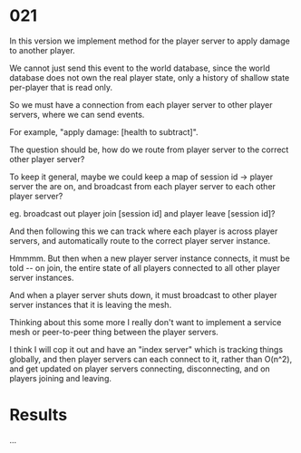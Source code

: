# 021

In this version we implement method for the player server to apply damage to another player.

We cannot just send this event to the world database, since the world database does not own the real player state, only a history of shallow state per-player that is read only.

So we must have a connection from each player server to other player servers, where we can send events.

For example, "apply damage: [health to subtract]".

The question should be, how do we route from player server to the correct other player server?

To keep it general, maybe we could keep a map of session id -> player server the are on, and broadcast from each player server to each other player server?

eg. broadcast out player join [session id] and player leave [session id]?

And then following this we can track where each player is across player servers, and automatically route to the correct player server instance.

Hmmmm. But then when a new player server instance connects, it must be told -- on join, the entire state of all players connected to all other player server instances.

And when a player server shuts down, it must broadcast to other player server instances that it is leaving the mesh.

Thinking about this some more I really don't want to implement a service mesh or peer-to-peer thing between the player servers.

I think I will cop it out and have an "index server" which is tracking things globally, and then player servers can each connect to it, rather than O(n^2), and get updated on player servers connecting, disconnecting, and on players joining and leaving.

# Results

...
